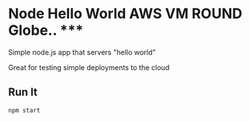 # Node Hello World AWS VM ROUND Globe.. ***

Simple node.js app that servers "hello world"

Great for testing simple deployments to the cloud

## Run It

`npm start`
